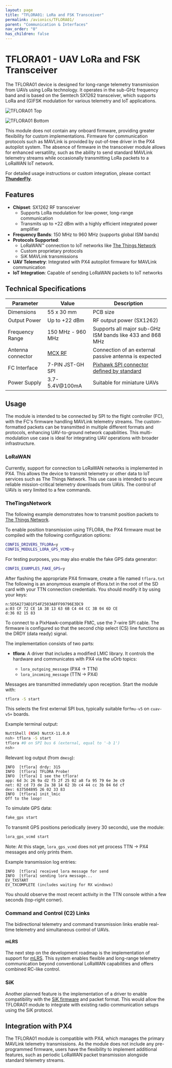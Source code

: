 ```yaml
---
layout: page
title: "TFLORA01: LoRa and FSK Transceiver"
permalink: /avionics/TFLORA01/
parent: "Communication & Interfaces"
nav_order: "0"
has_children: false
---
```


# TFLORA01 - UAV LoRa and FSK Transceiver

The TFLORA01 device is designed for long-range telemetry transmission from UAVs using LoRa technology. It operates in the sub-GHz frequency band and is based on the Semtech SX1262 transceiver, which supports LoRa and (G)FSK modulation for various telemetry and IoT applications.

![TFLORA01 Top](TFLORA01-top.png)

![TFLORA01 Bottom](TFLORA01-bottom.png)

This module does not contain any onboard firmware, providing greater flexibility for custom implementations. Firmware for communication protocols such as MAVLink is provided by out-of-tree driver in the PX4 autopilot system. The absence of firmware in the transceiver module allows for enhanced versatility, such as the ability to send standard MAVLink telemetry streams while occasionally transmitting LoRa packets to a LoRaWAN IoT network.

For detailed usage instructions or custom integration, please contact **[ThunderFly](https://www.thunderfly.cz/contact-us.html)**.

## Features

- **Chipset**: SX1262 RF transceiver
  - Supports LoRa modulation for low-power, long-range communication
  - Transmits up to +22 dBm with a highly efficient integrated power amplifier
- **Frequency Bands**: 150 MHz to 960 MHz (supports global ISM bands)
- **Protocols Supported**:
  - LoRaWAN™ connection to IoT networks like [The Things Network](https://www.thethingsnetwork.org/)
  - Custom proprietary protocols
  - SiK MAVLink transmissions
- **UAV Telemetry**: Integrated with PX4 autopilot firmware for MAVLink communication
- **IoT Integration**: Capable of sending LoRaWAN packets to IoT networks

## Technical Specifications

| Parameter      | Value                | Description                         |
|----------------|----------------------|-------------------------------------|
| Dimensions     | 55 x 30 mm           | PCB size                            |
| Output Power   | Up to +22 dBm        | RF output power (SX1262)            |
| Frequency Range| 150 MHz - 960 MHz    | Supports all major sub-GHz ISM bands like 433 and 868 MHz   | 
| Antenna connector | [MCX RF](https://en.wikipedia.org/wiki/MCX_connector)            |  Connection of an external passive antenna is expected      | 
| FC Interface   | 7-PIN JST-GH SPI     | [Pixhawk SPI connector defined by standard](https://github.com/pixhawk/Pixhawk-Standards/blob/master/DS-009%20Pixhawk%20Connector%20Standard.pdf)|
| Power Supply   | 3.7-5.4V@100mA       | Suitable for miniature UAVs   |

## Usage

The module is intended to be connected by SPI to the flight controller (FC), with the FC's firmware handling MAVLink telemetry streams. The custom-formatted packets can be transmitted in multiple different formats and protocols, enhancing UAV-to-ground network capabilities. This multi-modulation use case is ideal for integrating UAV operations with broader infrastructure.

### LoRaWAN

Currently, support for connection to LoRaWAN networks is implemented in PX4. This allows the device to transmit telemetry or other data to IoT services such as The Things Network. This use case is intended to secure reliable mission-critical telemetry downloads from UAVs. The control of UAVs is very limited to a  few commands.

### TheTingsNetwork

The following example demonstrates how to transmit position packets to [The Things Network](https://www.thethingsnetwork.org/).

To enable position transmission using TFLORA, the PX4 firmware must be compiled with the following configuration options:

```bash
CONFIG_DRIVERS_TFLORA=y
CONFIG_MODULES_LORA_GPS_VCMD=y
```

For testing purposes, you may also enable the fake GPS data generator:

```bash
CONFIG_EXAMPLES_FAKE_GPS=y
```

After flashing the appropriate PX4 firmware, create a file named `tflora.txt` The following is an anonymous example of tflora.txt in the root of the SD card with your TTN connection credentials. You should modify it by using your keys:

```
n:5D5A273AD1F54F2503A8FF99796E3DC9
a:03 CF 72 CE 1A 38 13 63 6B C4 44 CC 3B 04 6D CE
d:36 02 15 83
```

To connect to a PixHawk-compatible FMC, use the 7-wire SPI cable. The firmware is configured so that the second chip select (CS) line functions as the DRDY (data ready) signal.

The implementation consists of two parts:

* **tflora**: A driver that includes a modified LMIC library. It controls the hardware and communicates with PX4 via the uOrb topics:

  * `lora_outgoing_message` (PX4 → TTN)
  * `lora_incoming_message` (TTN → PX4)

Messages are transmitted immediately upon reception. Start the module with:

```bash
tflora -S start
```

This selects the first external SPI bus, typically suitable for`fmu-v5` on `cuav-v5+` boards.

Example terminal output:

```bash
NuttShell (NSH) NuttX-11.0.0
nsh> tflora -S start
tflora #0 on SPI bus 6 (external, equal to '-b 1')
nsh>
```

Relevant log output (from `dmesg`):

```text
INFO  [tflora] drdy: 315
INFO  [tflora] TFLORA Probe!
INFO  [tflora] I see the tflora!
app: 6d 3c 26 9a d2 f5 2f 25 02 a8 fa 95 79 6e 3e c9
net: 02 cd 73 de 2a 38 14 62 3b c4 44 cc 3b 04 6d cf
dev: 637504895 26 02 33 83
INFO  [tflora] init_lmic
Off to the loop!
```

To simulate GPS data:

```bash
fake_gps start
```

To transmit GPS positions periodically (every 30 seconds), use the module:

```bash
lora_gps_vcmd start
```

Note: At this stage, `lora_gps_vcmd` does not yet process TTN → PX4 messages and only prints them.

Example transmission log entries:

```text
INFO  [tflora] received lora message for send
INFO  [tflora] sending lora message...
EV_TXSTART
EV_TXCOMPLETE (includes waiting for RX windows)
```

You should observe the most recent activity in the TTN console within a few seconds (top-right corner).

### Command and Control (C2) Links

The bidirectional telemetry and command transmission links enable real-time telemetry and simultaneous control of UAVs.

#### mLRS
The next step on the development roadmap is the implementation of support for [mLRS](https://github.com/olliw42/mLRS). This system enables flexible and long-range telemetry communication beyond conventional LoRaWAN capabilities and offers combined RC-like control.

### SiK
Another planned feature is the implementation of a driver to enable compatibility with the [SiK firmware](https://github.com/ThunderFly-aerospace/SiK) and packet format. This would allow the TFLORA01 module to integrate with existing radio communication setups using the SiK protocol.

## Integration with PX4

The TFLORA01 module is compatible with PX4, which manages the primary MAVLink telemetry transmissions. As the module does not include any pre-programmed firmware, users have the flexibility to implement additional features, such as periodic LoRaWAN packet transmission alongside standard telemetry streams.


